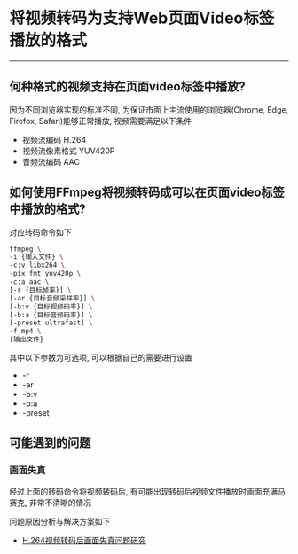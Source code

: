 # 将视频转码为支持Web页面Video标签播放的格式

---

## 何种格式的视频支持在页面video标签中播放?

因为不同浏览器实现的标准不同, 为保证市面上主流使用的浏览器(Chrome, Edge, Firefox, Safari)能够正常播放, 视频需要满足以下条件
- 视频流编码 H.264
- 视频流像素格式 YUV420P
- 音频流编码 AAC

## 如何使用FFmpeg将视频转码成可以在页面video标签中播放的格式?

对应转码命令如下

```bash
ffmpeg \
-i {输入文件} \
-c:v libx264 \
-pix_fmt yuv420p \
-c:a aac \
[-r {目标帧率}] \
[-ar {目标音频采样率}] \
[-b:v {目标视频码率}] \
[-b:a {目标音频码率}] \
[-preset ultrafast] \
-f mp4 \
{输出文件}
```

其中以下参数为可选项, 可以根据自己的需要进行设置
- -r
- -ar
- -b:v
- -b:a
- -preset

## 可能遇到的问题

### 画面失真

经过上面的转码命令将视频转码后, 有可能出现转码后视频文件播放时画面充满马赛克, 非常不清晰的情况

问题原因分析与解决方案如下

- [H.264视频转码后画面失真问题研究](/repository/Tools/FFmpeg/H.264视频转码后画面失真问题研究.md#h264视频转码后画面失真问题研究)
